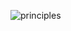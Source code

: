 ![principles](https://user-images.githubusercontent.com/37185061/137785003-105b57f5-7c73-4ad8-8d26-67c6e0dfdbd3.png)
